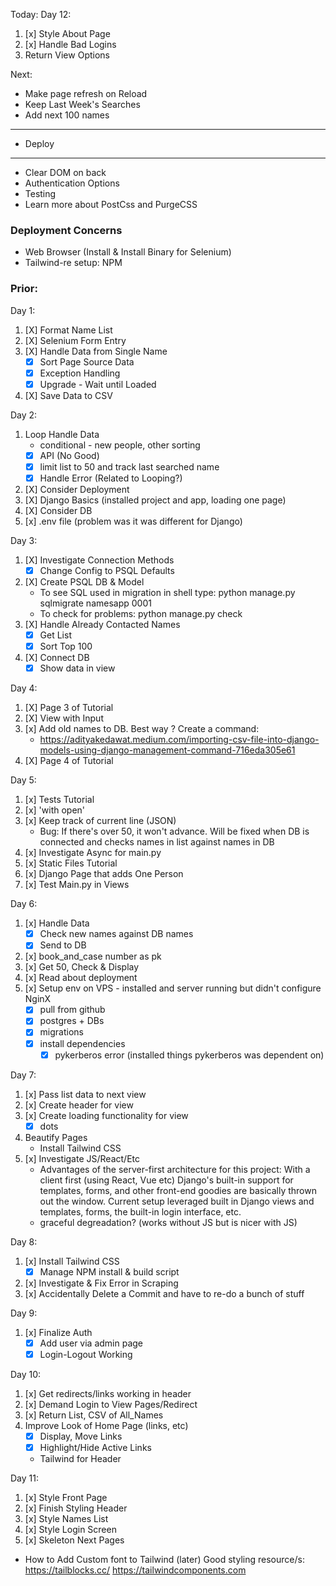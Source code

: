 Today: 
Day 12:
1. [x] Style About Page 
2. [x] Handle Bad Logins
3. Return View Options

Next:

* Make page refresh on Reload
* Keep Last Week's Searches
* Add next 100 names
-------- 
* Deploy
--------
* Clear DOM on back
* Authentication Options
* Testing
* Learn more about PostCss and PurgeCSS

### Deployment Concerns
* Web Browser (Install & Install Binary for Selenium)
* Tailwind-re setup: NPM

### Prior: 
Day 1:
1. [X] Format Name List
2. [X] Selenium Form Entry
3. [X] Handle Data from Single Name
    * [X] Sort Page Source Data 
    * [X] Exception Handling
    * [X] Upgrade - Wait until Loaded
4. [X] Save Data to CSV

Day 2:
1. Loop Handle Data
    * conditional - new people, other sorting
    * [x] API (No Good)
    * [X] limit list to 50 and track last searched name
    * [X] Handle Error (Related to Looping?)
2. [X] Consider Deployment
3. [X] Django Basics (installed project and app, loading one page)
4. [X] Consider DB
5. [x] .env file (problem was it was different for Django)

Day 3: 
1. [X] Investigate Connection Methods
    * [X] Change Config to PSQL Defaults
2. [X] Create PSQL DB & Model
    * To see SQL used in migration in shell type: python manage.py sqlmigrate namesapp 0001
    * To check for problems: python manage.py check
3. [X] Handle Already Contacted Names
    * [X] Get List
    * [X] Sort Top 100
4. [X] Connect DB
    * [x] Show data in view

Day 4: 
1. [X] Page 3 of Tutorial
2. [X] View with Input
3. [x] Add old names to DB. Best way ? Create a command:
    * https://adityakedawat.medium.com/importing-csv-file-into-django-models-using-django-management-command-716eda305e61
4. [X] Page 4 of Tutorial

Day 5: 
1. [x] Tests Tutorial 
2. [x] 'with open'
3. [x] Keep track of current line (JSON)
    * Bug: If there's over 50, it won't advance. Will be fixed when DB is connected and checks names in list against names in DB
4. [x] Investigate Async for main.py
5. [x] Static Files Tutorial
6. [x] Django Page that adds One Person
7. [x] Test Main.py in Views

Day 6:
1. [x] Handle Data
    * [x] Check new names against DB names
    * [x] Send to DB
2. [x] book_and_case number as pk
3. [x] Get 50, Check & Display
4. [x] Read about deployment
5. [x] Setup env on VPS - installed and server running but didn't configure NginX
    * [x] pull from github
    * [x] postgres + DBs
    * [x] migrations
    * [x] install dependencies
        * [x] pykerberos error (installed things pykerberos was dependent on)

Day 7:
1. [x] Pass list data to next view
2. [x] Create header for view
3. [x] Create loading functionality for view
    * [x] dots
4. Beautify Pages
    * Install Tailwind CSS
5. [x] Investigate JS/React/Etc
    * Advantages of the server-first architecture for this project: With a client first (using React, Vue etc) Django's built-in support for templates, forms, and other front-end goodies are basically thrown out the window. Current setup leveraged built in Django views and templates, forms, the built-in login interface, etc.
    * graceful degreadation? (works without JS but is nicer with JS)

Day 8:
1. [x] Install Tailwind CSS
    * [x] Manage NPM install & build script
2. [x] Investigate & Fix Error in Scraping
3. [x] Accidentally Delete a Commit and have to re-do a bunch of stuff

Day 9: 
1. [x] Finalize Auth
    * [x] Add user via admin page
    * [x] Login-Logout Working

Day 10:
1. [x] Get redirects/links working in header
2. [x] Demand Login to View Pages/Redirect 
3. [x] Return List, CSV of All_Names
4. Improve Look of Home Page (links, etc)
    * [x] Display, Move Links
    * [x] Highlight/Hide Active Links
    * Tailwind for Header

Day 11: 
1. [x] Style Front Page
2. [x] Finish Styling Header
3. [x] Style Names List
4. [x] Style Login Screen
5. [x] Skeleton Next Pages
* How to Add Custom font to Tailwind (later)
Good styling resource/s: https://tailblocks.cc/
https://tailwindcomponents.com